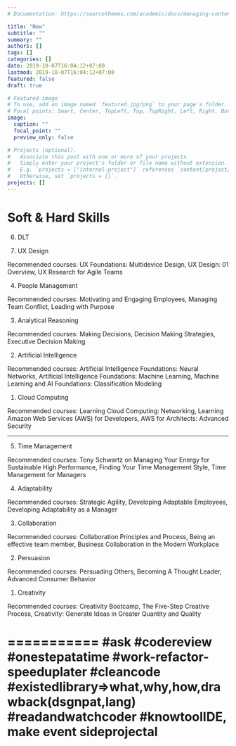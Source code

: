 ```yaml
---
# Documentation: https://sourcethemes.com/academic/docs/managing-content/

title: "New"
subtitle: ""
summary: ""
authors: []
tags: []
categories: []
date: 2019-10-07T16:04:12+07:00
lastmod: 2019-10-07T16:04:12+07:00
featured: false
draft: true

# Featured image
# To use, add an image named `featured.jpg/png` to your page's folder.
# Focal points: Smart, Center, TopLeft, Top, TopRight, Left, Right, BottomLeft, Bottom, BottomRight.
image:
  caption: ""
  focal_point: ""
  preview_only: false

# Projects (optional).
#   Associate this post with one or more of your projects.
#   Simply enter your project's folder or file name without extension.
#   E.g. `projects = ["internal-project"]` references `content/project/deep-learning/index.md`.
#   Otherwise, set `projects = []`.
projects: []
---
```

# Soft & Hard Skills

6. DLT

5. UX Design

Recommended courses: UX Foundations: Multidevice Design, UX Design: 01 Overview, UX Research for Agile Teams

4. People Management

Recommended courses: Motivating and Engaging Employees, Managing Team Conflict, Leading with Purpose

3. Analytical Reasoning

Recommended courses: Making Decisions, Decision Making Strategies, Executive Decision Making

2. Artificial Intelligence

Recommended courses: Artificial Intelligence Foundations: Neural Networks, Artificial Intelligence Foundations: Machine Learning, Machine Learning and AI Foundations: Classification Modeling

1. Cloud Computing

Recommended courses: Learning Cloud Computing: Networking, Learning Amazon Web Services (AWS) for Developers, AWS for Architects: Advanced Security

-------------------

5. Time Management

Recommended courses: Tony Schwartz on Managing Your Energy for Sustainable High Performance, Finding Your Time Management Style, Time Management for Managers

4. Adaptability

Recommended courses: Strategic Agility, Developing Adaptable Employees, Developing Adaptability as a Manager

3. Collaboration

Recommended courses: Collaboration Principles and Process, Being an effective team member, Business Collaboration in the Modern Workplace

2. Persuasion

Recommended courses: Persuading Others, Becoming A Thought Leader, Advanced Consumer Behavior

1. Creativity

Recommended courses: Creativity Bootcamp, The Five-Step Creative Process, Creativity: Generate Ideas in Greater Quantity and Quality

===========
#ask
#codereview
#onestepatatime
#work-refactor-speeduplater
#cleancode
#existedlibrary=>what,why,how,drawback(dsgnpat,lang)
#readandwatchcoder
#knowtoolIDE, make event sideprojectal
========
